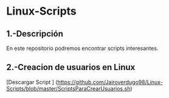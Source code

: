 # Linux-Scripts
## 1.-Descripción
En este repositorio podremos encontrar scripts interesantes.
## 2.-Creacion de usuarios en Linux
[Descargar Script ] (https://github.com/Jairoverdugo98/Linux-Scripts/blob/master/ScriptsParaCrearUsuarios.sh)
